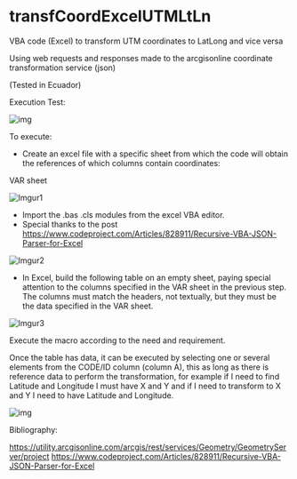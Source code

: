 # transfCoordExcelUTMLtLn

VBA code (Excel) to transform UTM coordinates to LatLong and vice versa

Using web requests and responses made to the arcgisonline coordinate transformation service (json)

(Tested in Ecuador)


Execution Test:

![img](https://i.imgur.com/dpqTsTA.gif)

To execute:
* Create an excel file with a specific sheet from which the code will obtain the references of which columns contain coordinates:

VAR sheet

![Imgur1](https://i.imgur.com/AomEqDY.png)

* Import the .bas .cls modules from the excel VBA editor.
* Special thanks to the post https://www.codeproject.com/Articles/828911/Recursive-VBA-JSON-Parser-for-Excel

![Imgur2](https://i.imgur.com/aSbpjgJ.png)

* In Excel, build the following table on an empty sheet, paying special attention to the columns specified in the VAR sheet in the previous step. The columns must match the headers, not textually, but they must be the data specified in the VAR sheet.

![Imgur3](https://i.imgur.com/toouN3p.png)

Execute the macro according to the need and requirement.

Once the table has data, it can be executed by selecting one or several elements from the CODE/ID column (column A), this as long as there is reference data to perform the transformation, for example if I need to find Latitude and Longitude I must have X and Y and if I need to transform to X and Y I need to have Latitude and Longitude.

![img](https://i.imgur.com/dpqTsTA.gif)


Bibliography:

https://utility.arcgisonline.com/arcgis/rest/services/Geometry/GeometryServer/project
https://www.codeproject.com/Articles/828911/Recursive-VBA-JSON-Parser-for-Excel
